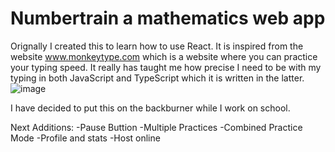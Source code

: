 # Numbertrain a mathematics web app
Orignally I created this to learn how to use React. It is inspired from the website www.monkeytype.com which is a website where you can practice your typing speed. It really has taught me how precise I need to be with my typing in both JavaScript and TypeScript which it is written in the latter.
![image](https://github.com/user-attachments/assets/e24ae34d-6c85-491e-aff4-4c1be2ef9128)


I have decided to put this on the backburner while I work on school.

Next Additions:
-Pause Buttion
-Multiple Practices
-Combined Practice Mode
-Profile and stats
-Host online
